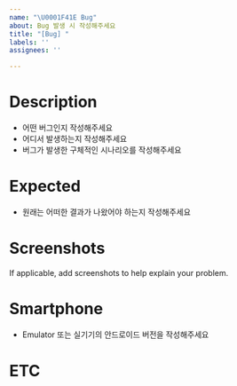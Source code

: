```yaml
---
name: "\U0001F41E Bug"
about: Bug 발생 시 작성해주세요
title: "[Bug] "
labels: ''
assignees: ''

---
```


# Description
- 어떤 버그인지 작성해주세요
- 어디서 발생하는지 작성해주세요
- 버그가 발생한 구체적인 시나리오를 작성해주세요

# Expected
- 원래는 어떠한 결과가 나왔어야 하는지 작성해주세요

# Screenshots
If applicable, add screenshots to help explain your problem.

# Smartphone 
 - Emulator 또는 실기기의 안드로이드 버전을 작성해주세요

# ETC
